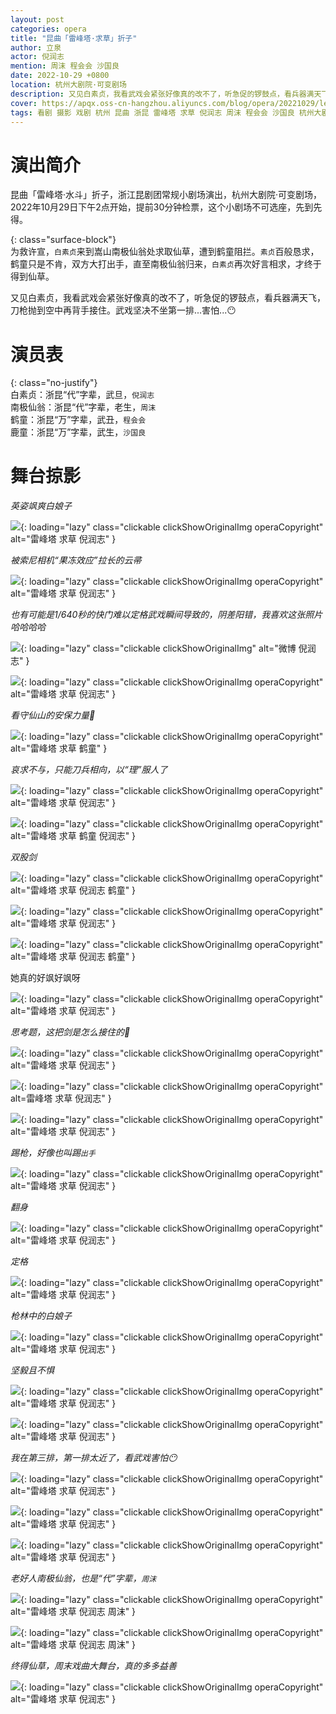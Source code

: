 ```yaml
---
layout: post
categories: opera
title: "昆曲「雷峰塔·求草」折子"
author: 立泉
actor: 倪润志
mention: 周沫 程会会 沙国良
date: 2022-10-29 +0800
location: 杭州大剧院·可变剧场
description: 又见白素贞，我看武戏会紧张好像真的改不了，听急促的锣鼓点，看兵器满天飞，刀枪抛到空中再背手接住。武戏坚决不坐第一排...害怕...
cover: https://apqx.oss-cn-hangzhou.aliyuncs.com/blog/opera/20221029/leifengta_qiucao/DSC04754_thumb.jpg
tags: 看剧 摄影 戏剧 杭州 昆曲 浙昆 雷峰塔 求草 倪润志 周沫 程会会 沙国良 杭州大剧院·可变剧场
---
```


# 演出简介

昆曲「雷峰塔·水斗」折子，浙江昆剧团常规小剧场演出，杭州大剧院·可变剧场，2022年10月29日下午2点开始，提前30分钟检票，这个小剧场不可选座，先到先得。

{: class="surface-block"}  
为救许宣，`白素贞`来到嵩山南极仙翁处求取仙草，遭到鹤童阻拦。`素贞`百般恳求，鹤童只是不肯，双方大打出手，直至南极仙翁归来，`白素贞`再次好言相求，才终于得到仙草。

又见白素贞，我看武戏会紧张好像真的改不了，听急促的锣鼓点，看兵器满天飞，刀枪抛到空中再背手接住。武戏坚决不坐第一排...害怕...😶

# 演员表

{: class="no-justify"}  
白素贞：浙昆“代”字辈，武旦，`倪润志`  
南极仙翁：浙昆“代”字辈，老生，`周沫`  
鹤童：浙昆“万”字辈，武丑，`程会会`  
鹿童：浙昆“万”字辈，武生，`沙国良`

# 舞台掠影

*英姿飒爽白娘子*

![](https://apqx.oss-cn-hangzhou.aliyuncs.com/blog/opera/20221029/leifengta_qiucao/DSC04754_thumb.jpg){: loading="lazy" class="clickable clickShowOriginalImg operaCopyright" alt="雷峰塔 求草 倪润志" }

*被索尼相机“果冻效应”拉长的云帚*

![](https://apqx.oss-cn-hangzhou.aliyuncs.com/blog/opera/20221029/leifengta_qiucao/DSC04781_thumb.jpg){: loading="lazy" class="clickable clickShowOriginalImg operaCopyright" alt="雷峰塔 求草 倪润志" }

*也有可能是1/640秒的快门难以定格武戏瞬间导致的，阴差阳错，我喜欢这张照片哈哈哈哈*

![](https://apqx.oss-cn-hangzhou.aliyuncs.com/blog/opera/20221029/leifengta_qiucao/IMG_4897.jpg){: loading="lazy" class="clickable clickShowOriginalImg" alt="微博 倪润志" }

![](https://apqx.oss-cn-hangzhou.aliyuncs.com/blog/opera/20221029/leifengta_qiucao/DSC04791_thumb.jpg){: loading="lazy" class="clickable clickShowOriginalImg operaCopyright" alt="雷峰塔 求草 倪润志" }

*看守仙山的安保力量👮*

![](https://apqx.oss-cn-hangzhou.aliyuncs.com/blog/opera/20221029/leifengta_qiucao/DSC04792_thumb.jpg){: loading="lazy" class="clickable clickShowOriginalImg operaCopyright" alt="雷峰塔 求草 鹤童" }

*哀求不与，只能刀兵相向，以“理”服人了*

![](https://apqx.oss-cn-hangzhou.aliyuncs.com/blog/opera/20221029/leifengta_qiucao/DSC04807_thumb.jpg){: loading="lazy" class="clickable clickShowOriginalImg operaCopyright" alt="雷峰塔 求草 倪润志" }

![](https://apqx.oss-cn-hangzhou.aliyuncs.com/blog/opera/20221029/leifengta_qiucao/DSC04813_thumb.jpg){: loading="lazy" class="clickable clickShowOriginalImg operaCopyright" alt="雷峰塔 求草 鹤童 倪润志" }

*双股剑*

![](https://apqx.oss-cn-hangzhou.aliyuncs.com/blog/opera/20221029/leifengta_qiucao/DSC04830_thumb.jpg){: loading="lazy" class="clickable clickShowOriginalImg operaCopyright" alt="雷峰塔 求草 倪润志 鹤童" }

![](https://apqx.oss-cn-hangzhou.aliyuncs.com/blog/opera/20221029/leifengta_qiucao/DSC04833_thumb.jpg){: loading="lazy" class="clickable clickShowOriginalImg operaCopyright" alt="雷峰塔 求草 倪润志" }

![](https://apqx.oss-cn-hangzhou.aliyuncs.com/blog/opera/20221029/leifengta_qiucao/DSC04853_thumb.jpg){: loading="lazy" class="clickable clickShowOriginalImg operaCopyright" alt="雷峰塔 求草 倪润志 鹤童" }

她真的好飒好飒呀

![](https://apqx.oss-cn-hangzhou.aliyuncs.com/blog/opera/20221029/leifengta_qiucao/DSC04865_thumb.jpg){: loading="lazy" class="clickable clickShowOriginalImg operaCopyright" alt="雷峰塔 求草 倪润志" }

*思考题，这把剑是怎么接住的🤔*

![](https://apqx.oss-cn-hangzhou.aliyuncs.com/blog/opera/20221029/leifengta_qiucao/DSC04868_thumb.jpg){: loading="lazy" class="clickable clickShowOriginalImg operaCopyright" alt="雷峰塔 求草 倪润志" }

![](https://apqx.oss-cn-hangzhou.aliyuncs.com/blog/opera/20221029/leifengta_qiucao/DSC04869_thumb.jpg){: loading="lazy" class="clickable clickShowOriginalImg operaCopyright" alt=雷峰塔 求草 倪润志" }

![](https://apqx.oss-cn-hangzhou.aliyuncs.com/blog/opera/20221029/leifengta_qiucao/DSC04876_thumb.jpg){: loading="lazy" class="clickable clickShowOriginalImg operaCopyright" alt="雷峰塔 求草 倪润志" }

*踢枪，好像也叫踢`出手`*

![](https://apqx.oss-cn-hangzhou.aliyuncs.com/blog/opera/20221029/leifengta_qiucao/DSC04879_thumb.jpg){: loading="lazy" class="clickable clickShowOriginalImg operaCopyright" alt="雷峰塔 求草 倪润志" }

*翻身*

![](https://apqx.oss-cn-hangzhou.aliyuncs.com/blog/opera/20221029/leifengta_qiucao/DSC04900_thumb.jpg){: loading="lazy" class="clickable clickShowOriginalImg operaCopyright" alt="雷峰塔 求草 倪润志" }

*定格*

![](https://apqx.oss-cn-hangzhou.aliyuncs.com/blog/opera/20221029/leifengta_qiucao/DSC04907_thumb.jpg){: loading="lazy" class="clickable clickShowOriginalImg operaCopyright" alt="雷峰塔 求草 倪润志" }

*枪林中的白娘子*

![](https://apqx.oss-cn-hangzhou.aliyuncs.com/blog/opera/20221029/leifengta_qiucao/DSC04925_thumb.jpg){: loading="lazy" class="clickable clickShowOriginalImg operaCopyright" alt="雷峰塔 求草 倪润志" }

*坚毅且不惧*

![](https://apqx.oss-cn-hangzhou.aliyuncs.com/blog/opera/20221029/leifengta_qiucao/DSC04927_thumb.jpg){: loading="lazy" class="clickable clickShowOriginalImg operaCopyright" alt="雷峰塔 求草 倪润志" }

![](https://apqx.oss-cn-hangzhou.aliyuncs.com/blog/opera/20221029/leifengta_qiucao/DSC04928_thumb.jpg){: loading="lazy" class="clickable clickShowOriginalImg operaCopyright" alt="雷峰塔 求草 倪润志" }

*我在第三排，第一排太近了，看武戏害怕😶*

![](https://apqx.oss-cn-hangzhou.aliyuncs.com/blog/opera/20221029/leifengta_qiucao/DSC04942_thumb.jpg){: loading="lazy" class="clickable clickShowOriginalImg operaCopyright" alt="雷峰塔 求草 倪润志" }

![](https://apqx.oss-cn-hangzhou.aliyuncs.com/blog/opera/20221029/leifengta_qiucao/DSC04943_thumb.jpg){: loading="lazy" class="clickable clickShowOriginalImg operaCopyright" alt="雷峰塔 求草 倪润志" }

![](https://apqx.oss-cn-hangzhou.aliyuncs.com/blog/opera/20221029/leifengta_qiucao/DSC04953_thumb.jpg){: loading="lazy" class="clickable clickShowOriginalImg operaCopyright" alt="雷峰塔 求草 倪润志" }

*老好人南极仙翁，也是“代”字辈，`周沫`*

![](https://apqx.oss-cn-hangzhou.aliyuncs.com/blog/opera/20221029/leifengta_qiucao/DSC04958_thumb.jpg){: loading="lazy" class="clickable clickShowOriginalImg operaCopyright" alt="雷峰塔 求草 倪润志 周沫" }

![](https://apqx.oss-cn-hangzhou.aliyuncs.com/blog/opera/20221029/leifengta_qiucao/DSC04961_thumb.jpg){: loading="lazy" class="clickable clickShowOriginalImg operaCopyright" alt="雷峰塔 求草 倪润志 周沫" }

*终得仙草，周末戏曲大舞台，真的多多益善*

![](https://apqx.oss-cn-hangzhou.aliyuncs.com/blog/opera/20221029/leifengta_qiucao/DSC04966_thumb.jpg){: loading="lazy" class="clickable clickShowOriginalImg operaCopyright" alt="雷峰塔 求草 倪润志" }